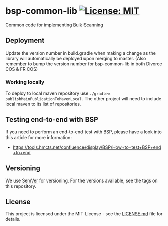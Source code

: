 # bsp-common-lib [![License: MIT](https://img.shields.io/badge/License-MIT-yellow.svg)](https://opensource.org/licenses/MIT)

Common code for implementing Bulk Scanning

## Deployment

Update the version number in build.gradle when making a change as the library will automatically be deployed upon merging to master. (Also remember to bump the version number for bsp-common-lib in both Divorce COS & FR COS)

### Working locally

To deploy to local maven repository use `./gradlew publishMainPublicationToMavenLocal`. The other project will need to include local maven to its list of repositories.

## Testing end-to-end with BSP

If you need to perform an end-to-end test with BSP, please have a look into this article for more information:
- https://tools.hmcts.net/confluence/display/BSP/How+to+test+BSP+end+to+end

## Versioning

We use [SemVer](http://semver.org/) for versioning.
For the versions available, see the tags on this repository.

## License

This project is licensed under the MIT License - see the [LICENSE.md](LICENSE.md) file for details.

